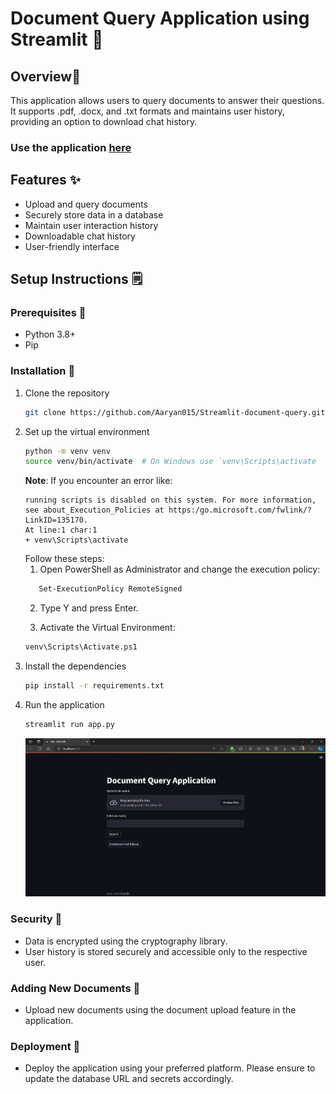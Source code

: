# Document Query Application using Streamlit 🚀

## Overview📖
This application allows users to query documents to answer their questions. It supports .pdf, .docx, and .txt formats and maintains user history, providing an option to download chat history.
### Use the application [**here**](https://document-query-app.streamlit.app/)

## Features ✨
- Upload and query documents
- Securely store data in a database
- Maintain user interaction history
- Downloadable chat history
- User-friendly interface

## Setup Instructions 🗒️

### Prerequisites 👜
- Python 3.8+
- Pip

### Installation 🧰
1. Clone the repository
   ```sh
   git clone https://github.com/Aaryan015/Streamlit-document-query.git

2. Set up the virtual environment
   ```sh
   python -m venv venv
   source venv/bin/activate  # On Windows use `venv\Scripts\activate
   ```
   **Note**: If you encounter an error like:
   ```
   running scripts is disabled on this system. For more information, see about_Execution_Policies at https:/go.microsoft.com/fwlink/?LinkID=135170.
   At line:1 char:1
   + venv\Scripts\activate
   ```
   Follow these steps:
   1. Open PowerShell as Administrator and change the execution policy:
   ```sh
      Set-ExecutionPolicy RemoteSigned
   ```
   2. Type Y and press Enter.

   3. Activate the Virtual Environment:
   ```sh
   venv\Scripts\Activate.ps1
   
3. Install the dependencies
   ```sh
   pip install -r requirements.txt

4. Run the application
   ```sh
   streamlit run app.py
   ```
   ![refresh page](https://github.com/Aaryan015/Streamlit-document-query/blob/main/UI.png?raw=true)

### Security 🔐
- Data is encrypted using the cryptography library.
- User history is stored securely and accessible only to the respective user.

### Adding New Documents 📎
- Upload new documents using the document upload feature in the application.

### Deployment 🏃
- Deploy the application using your preferred platform. Please ensure to update the database URL and secrets accordingly.
